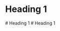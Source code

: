 # Heading <!-- comment --> 1
<!--
comment
comment
--># Heading <!-- comment --> 1 <!-- comment -->
<!-- comment --># Heading 1 <!-- comment -->
<!--
comment
comment
-->
<!--
comment
comment

